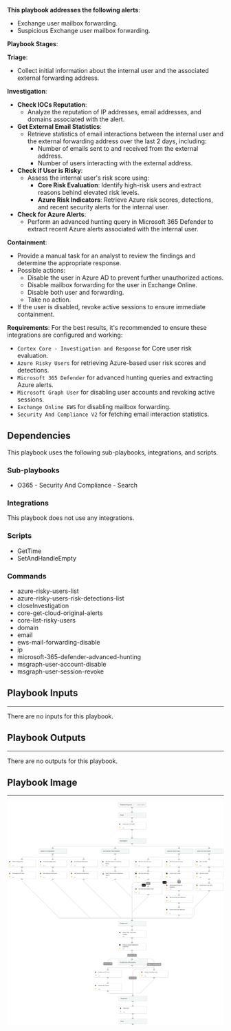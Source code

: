 **This playbook addresses the following alerts**:
- Exchange user mailbox forwarding.
- Suspicious Exchange user mailbox forwarding.

**Playbook Stages**:

**Triage**:
- Collect initial information about the internal user and the associated external forwarding address.

**Investigation**:
- **Check IOCs Reputation**:
  - Analyze the reputation of IP addresses, email addresses, and domains associated with the alert.
- **Get External Email Statistics**:
  - Retrieve statistics of email interactions between the internal user and the external forwarding address over the last 2 days, including:
    - Number of emails sent to and received from the external address.
    - Number of users interacting with the external address.
- **Check if User is Risky**:
  - Assess the internal user's risk score using:
    - **Core Risk Evaluation**: Identify high-risk users and extract reasons behind elevated risk levels.
    - **Azure Risk Indicators**: Retrieve Azure risk scores, detections, and recent security alerts for the internal user.
- **Check for Azure Alerts**:
  - Perform an advanced hunting query in Microsoft 365 Defender to extract recent Azure alerts associated with the internal user.

**Containment**:
- Provide a manual task for an analyst to review the findings and determine the appropriate response.
- Possible actions:
  - Disable the user in Azure AD to prevent further unauthorized actions.
  - Disable mailbox forwarding for the user in Exchange Online.
  - Disable both user and forwarding.
  - Take no action.
- If the user is disabled, revoke active sessions to ensure immediate containment.

**Requirements**:
For the best results, it's recommended to ensure these integrations are configured and working:
- `Cortex Core - Investigation and Response` for Core user risk evaluation.
- `Azure Risky Users` for retrieving Azure-based user risk scores and detections.
- `Microsoft 365 Defender` for advanced hunting queries and extracting Azure alerts.
- `Microsoft Graph User` for disabling user accounts and revoking active sessions.
- `Exchange Online EWS` for disabling mailbox forwarding.
- `Security And Compliance V2` for fetching email interaction statistics.

## Dependencies

This playbook uses the following sub-playbooks, integrations, and scripts.

### Sub-playbooks

* O365 - Security And Compliance - Search

### Integrations

This playbook does not use any integrations.

### Scripts

* GetTime
* SetAndHandleEmpty

### Commands

* azure-risky-users-list
* azure-risky-users-risk-detections-list
* closeInvestigation
* core-get-cloud-original-alerts
* core-list-risky-users
* domain
* email
* ews-mail-forwarding-disable
* ip
* microsoft-365-defender-advanced-hunting
* msgraph-user-account-disable
* msgraph-user-session-revoke

## Playbook Inputs

---
There are no inputs for this playbook.

## Playbook Outputs

---
There are no outputs for this playbook.

## Playbook Image

---

![Exchange User Mailbox Forwarding](../doc_files/Exchange_User_Mailbox_Forwarding.png)
